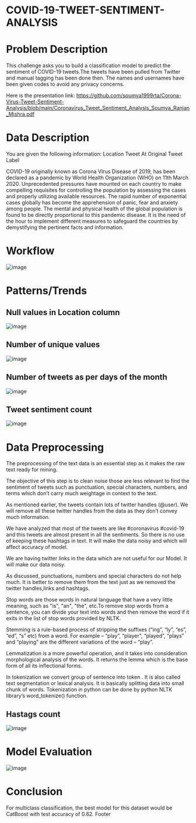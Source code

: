 # COVID-19-TWEET-SENTIMENT-ANALYSIS

# Problem Description 

This challenge asks you to build a classification model to predict the sentiment of COVID-19 tweets.The tweets have been pulled from Twitter and manual tagging has been done then.
The names and usernames have been given codes to avoid any privacy concerns.

Here is the presentation link: https://github.com/soumya1999rta/Corona-Virus-Tweet-Sentiment-Analysis/blob/main/Coronavirus_Tweet_Sentiment_Analysis_Soumya_Ranjan_Mishra.pdf

# Data Description

You are given the following information:
Location
Tweet At
Original Tweet
Label

COVID-19 originally known as Corona VIrus Disease of 2019, has been declared as a pandemic by World Health Organization (WHO) on 11th March 2020. Unprecedented pressures have mounted on each country to make compelling requisites for controlling the population by assessing the cases and properly utilizing available resources. The rapid number of exponential cases globally has become the apprehension of panic, fear and anxiety among people. The mental and physical health of the global population is found to be directly proportional to this pandemic disease. It is the need of the hour to implement different measures to safeguard the countries by demystifying the pertinent facts and information.


# Workflow
![image](https://user-images.githubusercontent.com/47490381/121369336-61804280-c959-11eb-92ed-f05566ff69fb.png)

# Patterns/Trends 

## Null values in Location column
![image](https://user-images.githubusercontent.com/47490381/121406127-6ce46580-c97b-11eb-891b-6eb647fac9ac.png)

## Number of unique values
![image](https://user-images.githubusercontent.com/47490381/121406296-9a311380-c97b-11eb-8e2c-e1740c6302d5.png)

## Number of tweets as per days of the month
![image](https://user-images.githubusercontent.com/47490381/121406428-c2207700-c97b-11eb-8fc8-a23b6060bbf1.png)

## Tweet sentiment count
![image](https://user-images.githubusercontent.com/47490381/121406533-dfeddc00-c97b-11eb-9a74-f3bb7e6bc370.png)

# Data Preprocessing

The preprocessing of the text data is an essential step as it makes the raw text ready for mining.

The objective of this step is to clean noise those are less relevant to find the sentiment of tweets such as punctuation, special characters, numbers, and terms which don’t carry much weightage in context to the text.

As mentioned earlier, the tweets contain lots of twitter handles (@user). We will remove all these twitter handles from the data as they don’t convey much information.

We have analyzed that most of the tweets are like #coronavirus #covid-19 and this tweets are almost present in all the sentiments. So there is no use of keeping these hashtags in text. It will make the data noisy and which will affect accuracy of model.

We are having twitter links in the data which are not useful for our Model. It will make our data noisy.

As discussed, punctuations, numbers and special characters do not help much. It is better to remove them from the text just as we removed the twitter handles,links and hashtags.

Stop words are those words in natural language that have a very little meaning, such as "is", "an", "the", etc.To remove stop words from a sentence, you can divide your text into words and then remove the word if it exits in the list of stop words provided by NLTK.

Stemming is a rule-based process of stripping the suffixes (“ing”, “ly”, “es”, “ed”, “s” etc) from a word. For example – “play”, “player”, “played”, “plays” and “playing” are the different variations of the word – “play”.

Lemmatization is a more powerful operation, and it takes into consideration morphological analysis of the words. It returns the lemma which is the base form of all its inflectional forms.

In tokenization we convert group of sentence into token . It is also called text segmentation or lexical analysis. It is basically splitting data into small chunk of words. Tokenization in python can be done by python NLTK library’s word_tokenize() function.

## Hastags count
![image](https://user-images.githubusercontent.com/47490381/121406723-1f1c2d00-c97c-11eb-86f6-fcecb6ede885.png)

# Model Evaluation
![image](https://user-images.githubusercontent.com/47490381/121406818-41ae4600-c97c-11eb-91a6-e9299fcc0dbd.png)

# Conclusion
For multiclass classification, the best model for this dataset would be CatBoost with test accuracy of 0.62.
Footer
